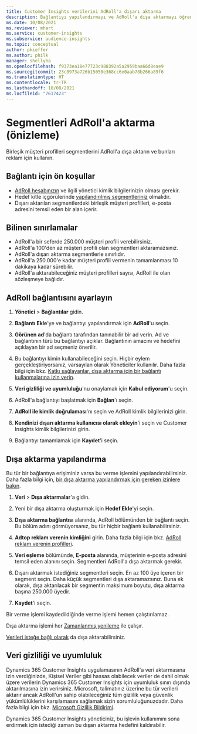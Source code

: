 ```yaml
---
title: Customer Insights verilerini AdRoll'a dışarı aktarma
description: Bağlantıyı yapılandırmayı ve AdRoll'a dışa aktarmayı öğrenin.
ms.date: 10/08/2021
ms.reviewer: mhart
ms.service: customer-insights
ms.subservice: audience-insights
ms.topic: conceptual
author: pkieffer
ms.author: philk
manager: shellyha
ms.openlocfilehash: f9373ea18e77723c988392a5a2959baa66d8eae9
ms.sourcegitcommit: 23c8973a726b15050e368cc6e0aab78b266a89f6
ms.translationtype: HT
ms.contentlocale: tr-TR
ms.lasthandoff: 10/08/2021
ms.locfileid: "7617423"
---
```

# <a name="export-segments-to-adroll-preview"></a>Segmentleri AdRoll'a aktarma (önizleme)

Birleşik müşteri profilleri segmentlerini AdRoll'a dışa aktarın ve bunları reklam için kullanın. 

## <a name="prerequisites-for-a-connection"></a>Bağlantı için ön koşullar

-   [AdRoll hesabınızın](https://www.adroll.com/) ve ilgili yönetici kimlik bilgilerinizin olması gerekir.
-   Hedef kitle içgörülerinde [yapılandırılmış segmentleriniz](segments.md) olmalıdır.
-   Dışarı aktarılan segmentlerdeki birleşik müşteri profilleri, e-posta adresini temsil eden bir alan içerir.

## <a name="known-limitations"></a>Bilinen sınırlamalar

- AdRoll'a bir seferde 250.000 müşteri profili verebilirsiniz.
- AdRoll'a 100'den az müşteri profili olan segmentleri aktaramazsınız. 
- AdRoll'a dışarı aktarma segmentlerle sınırlıdır.
- AdRoll'a 250.000'e kadar müşteri profili vermenin tamamlanması 10 dakikaya kadar sürebilir. 
- AdRoll'a aktarabileceğiniz müşteri profilleri sayısı, AdRoll ile olan sözleşmeye bağlıdır.

## <a name="set-up-connection-to-adroll"></a>AdRoll bağlantısını ayarlayın

1. **Yönetici** > **Bağlantılar** gidin.

1. **Bağlantı Ekle**'ye ve bağlantıyı yapılandırmak için **AdRoll**'u seçin.

1. **Görünen ad**'da bağlantı tarafından tanınabilir bir ad verin. Ad ve bağlantının türü bu bağlantıyı açıklar. Bağlantının amacını ve hedefini açıklayan bir ad seçmeniz önerilir.

1. Bu bağlantıyı kimin kullanabileceğini seçin. Hiçbir eylem gerçekleştiriyorsanız, varsayılan olarak Yöneticiler kullanılır. Daha fazla bilgi için bkz. [Katkı sağlayanlar, dışa aktarma için bir bağlantı kullanmalarına izin verin](connections.md#allow-contributors-to-use-a-connection-for-exports).

1. **Veri gizliliği ve uyumluluğu**'nu onaylamak için **Kabul ediyorum**'u seçin.

1. AdRoll'a bağlantıyı başlatmak için **Bağlan**'ı seçin.

1. **AdRoll ile kimlik doğrulaması**'nı seçin ve AdRoll kimlik bilgilerinizi girin. 

1. **Kendinizi dışarı aktarma kullanıcısı olarak ekleyin**'i seçin ve Customer Insights kimlik bilgilerinizi girin.

1. Bağlantıyı tamamlamak için **Kaydet**'i seçin.

## <a name="configure-an-export"></a>Dışa aktarma yapılandırma

Bu tür bir bağlantıya erişiminiz varsa bu verme işlemini yapılandırabilirsiniz. Daha fazla bilgi için, [bir dışa aktarma yapılandırmak için gereken izinlere bakın](export-destinations.md#set-up-a-new-export).

1. **Veri** > **Dışa aktarmalar**'a gidin.

1. Yeni bir dışa aktarma oluşturmak için **Hedef Ekle**'yi seçin.

1. **Dışa aktarma bağlantısı** alanında, AdRoll bölümünden bir bağlantı seçin. Bu bölüm adını görmüyorsanız, bu tür hiçbir bağlantı kullanabilirsiniz.

1. **Adtop reklam verenin kimliğini** girin. Daha fazla bilgi için bkz. [AdRoll reklam verenin profilleri](https://help.adroll.com/hc/articles/212011838-Advertiser-Profiles).

1. **Veri eşleme** bölümünde, **E-posta** alanında, müşterinin e-posta adresini temsil eden alanını seçin. Segmentleri AdRoll'a dışa aktarmak gerekir.

1. Dışarı aktarmak istediğiniz segmentleri seçin. En az 100 üye içeren bir segment seçin. Daha küçük segmentleri dışa aktaramazsınız. Buna ek olarak, dışa aktarılacak bir segmentin maksimum boyutu, dışa aktarma başına 250.000 üyedir. 

1. **Kaydet**'i seçin.

Bir verme işlemi kaydedildiğinde verme işlemi hemen çalıştırılamaz.

Dışa aktarma işlemi her [Zamanlanmış yenileme](system.md#schedule-tab) ile çalışır. 

[Verileri isteğe bağlı olarak](export-destinations.md#run-exports-on-demand) da dışa aktarabilirsiniz. 


## <a name="data-privacy-and-compliance"></a>Veri gizliliği ve uyumluluk

Dynamics 365 Customer Insights uygulamasının AdRoll'a veri aktarmasına izin verdiğinizde, Kişisel Veriler gibi hassas olabilecek veriler de dahil olmak üzere verilerin Dynamics 365 Customer Insights için uyumluluk sınırı dışında aktarılmasına izin verirsiniz. Microsoft, talimatınız üzerine bu tür verileri aktarır ancak AdRoll'un sahip olabileceğiniz tüm gizlilik veya güvenlik yükümlülüklerini karşılamasını sağlamak sizin sorumluluğunuzdadır. Daha fazla bilgi için bkz. [Microsoft Gizlilik Bildirimi](https://go.microsoft.com/fwlink/?linkid=396732).

Dynamics 365 Customer Insights yöneticiniz, bu işlevin kullanımını sona erdirmek için istediği zaman bu dışarı aktarma hedefini kaldırabilir.
